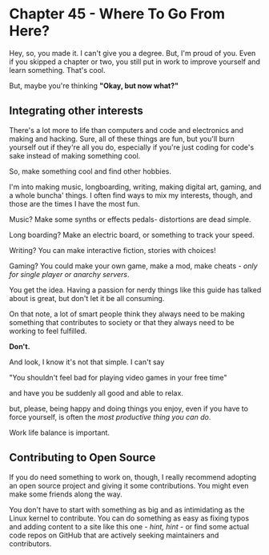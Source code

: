 # Chapter 45 - Where To Go From Here?

Hey, so, you made it. I can't give you a degree. But, I'm proud of you. Even if you skipped a chapter or two, you still put in work to improve yourself and learn something. That's cool.

But, maybe you're thinking **"Okay, but now what?"**

## Integrating other interests

There's a lot more to life than computers and code and electronics and making and hacking. Sure, all of these things are fun, but you'll burn yourself out if they're all you do, especially if you're just coding for code's sake instead of making something cool.

So, make something cool and find other hobbies.

I'm into making music, longboarding, writing, making digital art, gaming, and a whole buncha' things. I often find ways to mix my interests, though, and those are the times I have the most fun.

Music? Make some synths or effects pedals- distortions are dead simple.

Long boarding? Make an electric board, or something to track your speed.

Writing? You can make interactive fiction, stories with choices!

Gaming? You could make your own game, make a mod, make cheats - *only for single player or anarchy servers*.

You get the idea. Having a passion for nerdy things like this guide has talked about is great, but don't let it be all consuming.

On that note, a lot of smart people think they always need to be making something that contributes to society or that they always need to be working to feel fulfilled.

**Don't.**

And look, I know it's not that simple. I can't say

"You shouldn't feel bad for playing video games in your free time"

and have you be suddenly all good and able to relax.

but, please, being happy and doing things you enjoy, even if you have to force yourself, is often the *most productive thing you can do*.

Work life balance is important.

## Contributing to Open Source

If you do need something to work on, though, I really recommend adopting an open source project and giving it some contributions. You might even make some friends along the way.

You don't have to start with something as big and as intimidating as the Linux kernel to contribute. You can do something as easy as fixing typos and adding content to a site like this one - *hint, hint* - or find some actual code repos on GitHub that are actively seeking maintainers and contributors.

 